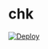 # chk
<a href="https://heroku.com/deploy?template=https://github.com/karaminarani/chk">
  <img src="https://www.herokucdn.com/deploy/button.svg" alt="Deploy">
</a>
